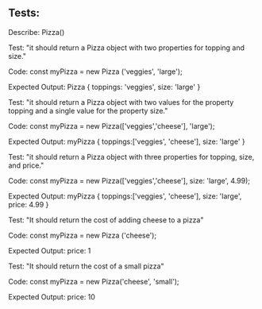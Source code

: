 ## Tests:
Describe: Pizza()

<!-- test 1 -->
Test: "it should return a Pizza object with two properties for topping and size."

Code: 
const myPizza = new Pizza ('veggies', 'large');

Expected Output: Pizza { toppings: 'veggies', size: 'large' }

<!-- test 2 -->
Test: "it should return a Pizza object with two values for the property topping and a single value for the property size."

Code: 
const myPizza = new Pizza(['veggies','cheese'], 'large');

Expected Output: myPizza { toppings:['veggies', 'cheese'], size: 'large' }

<!-- test 3 -->
Test: "it should return a Pizza object with three properties for topping, size, and price."

Code: 
const myPizza = new Pizza(['veggies','cheese'], size: 'large', 4.99);

Expected Output: myPizza { toppings:['veggies', 'cheese'], size: 'large', price: 4.99 }

<!-- test 4 -->
Test: "It should return the cost of adding cheese to a pizza" 

Code:
const myPizza = new Pizza ('cheese');

Expected Output: price: 1

<!-- test 5 -->
Test: "It should return the cost of a small pizza"

Code:
const myPizza = new Pizza('cheese', 'small');

Expected Output: price: 10